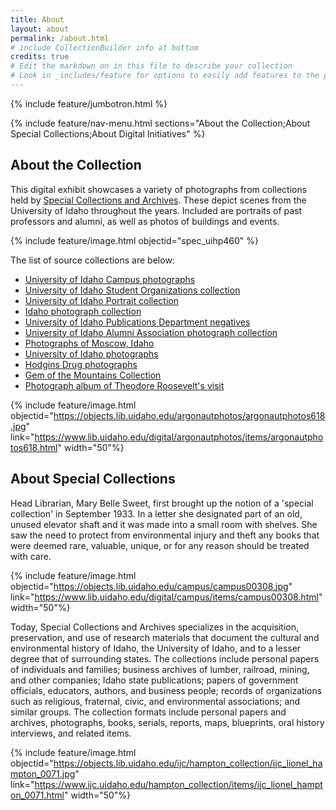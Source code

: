 ```yaml
---
title: About
layout: about
permalink: /about.html
# include CollectionBuilder info at bottom
credits: true
# Edit the markdown on in this file to describe your collection
# Look in _includes/feature for options to easily add features to the page
---
```


{% include feature/jumbotron.html %}

{% include feature/nav-menu.html sections="About the Collection;About Special Collections;About Digital Initiatives" %} 

## About the Collection

This digital exhibit showcases a variety of photographs from collections held by [Special Collections and Archives](https://www.lib.uidaho.edu/special-collections/). These depict scenes from the University of Idaho throughout the years. Included are portraits of past professors and alumni, as well as photos of buildings and events. 

{% include feature/image.html objectid="spec_uihp460" %}

The list of source collections are below:

* [University of Idaho Campus photographs](https://archiveswest.orbiscascade.org/ark:80444/xv382718) 
* [University of Idaho Student Organizations collection](https://archiveswest.orbiscascade.org/ark:80444/xv867166/)  
* [University of Idaho Portrait collection](https://archiveswest.orbiscascade.org/ark:80444/xv428765)
* [Idaho photograph collection](https://archiveswest.orbiscascade.org/ark:80444/xv603274)
* [University of Idaho Publications Department negatives](https://archiveswest.orbiscascade.org/ark:80444/xv826569)
* [University of Idaho Alumni Association photograph collection](https://archiveswest.orbiscascade.org/ark:80444/xv564066)
* [Photographs of Moscow, Idaho](https://archiveswest.orbiscascade.org/ark:80444/xv574126)
* [University of Idaho photographs](https://archiveswest.orbiscascade.org/ark:80444/xv695094)
* [Hodgins Drug photographs](https://archiveswest.orbiscascade.org/ark:80444/xv710086)
* [Gem of the Mountains Collection](https://archiveswest.orbiscascade.org/ark:80444/xv112115)
* [Photograph album of Theodore Roosevelt's visit](https://archiveswest.orbiscascade.org/ark:80444/xv206144)

{% include feature/image.html objectid="https://objects.lib.uidaho.edu/argonautphotos/argonautphotos618.jpg" link="https://www.lib.uidaho.edu/digital/argonautphotos/items/argonautphotos618.html" width="50"%}

## About Special Collections

Head Librarian, Mary Belle Sweet, first brought up the notion of a 'special collection' in September 1933. In a letter she designated part of an old, unused elevator shaft and it was made into a small room with shelves. She saw the need to protect from environmental injury and theft any books that were deemed rare, valuable, unique, or for any reason should be treated with care. 

{% include feature/image.html objectid="https://objects.lib.uidaho.edu/campus/campus00308.jpg" link="https://www.lib.uidaho.edu/digital/campus/items/campus00308.html" width="50"%}

Today, Special Collections and Archives specializes in the acquisition, preservation, and use of research materials that document the cultural and environmental history of Idaho, the University of Idaho, and to a lesser degree that of surrounding states. The collections include personal papers of individuals and families; business archives of lumber, railroad, mining, and other companies; Idaho state publications; papers of government officials, educators, authors, and business people; records of organizations such as religious, fraternal, civic, and environmental associations; and similar groups. The collection formats include personal papers and archives, photographs, books, serials, reports, maps, blueprints, oral history interviews, and related items.

{% include feature/image.html objectid="https://objects.lib.uidaho.edu/ijc/hampton_collection/ijc_lionel_hampton_0071.jpg" link="https://www.ijc.uidaho.edu/hampton_collection/items/ijc_lionel_hampton_0071.html" width="50"%}

